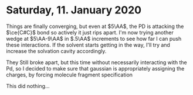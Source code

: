 # Saturday, 11. January 2020

Things are finally converging, but even at $5\AA$, the PD is attacking the $\ce{C#C}$ bond so actively it just rips apart. I'm now trying another wedge at $5\AA-9\AA$ in $.5\AA$ increments to see how far I can push these interactions. If the solvent starts getting in the way, I'll try and increase the solvation cavity accordingly.

They Still broke apart, but this time without necessarily interacting with the Pd, so I decided to make sure that gaussian is appropriately assigning the charges, by forcing molecule fragment specification

This did nothing...